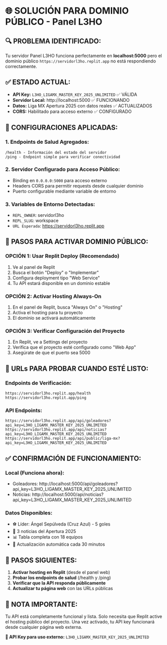 # 🌐 SOLUCIÓN PARA DOMINIO PÚBLICO - Panel L3HO

## 🔍 PROBLEMA IDENTIFICADO:
Tu servidor Panel L3HO funciona perfectamente en **localhost:5000** pero el dominio público `https://servidorl3ho.replit.app` no está respondiendo correctamente.

## ✅ ESTADO ACTUAL:
- **API Key:** `L3HO_LIGAMX_MASTER_KEY_2025_UNLIMITED` ✅ VÁLIDA
- **Servidor Local:** http://localhost:5000 ✅ FUNCIONANDO
- **Datos:** Liga MX Apertura 2025 con datos reales ✅ ACTUALIZADOS
- **CORS:** Habilitado para acceso externo ✅ CONFIGURADO

## 🔧 CONFIGURACIONES APLICADAS:

### 1. **Endpoints de Salud Agregados:**
```
/health - Información del estado del servidor
/ping - Endpoint simple para verificar conectividad
```

### 2. **Servidor Configurado para Acceso Público:**
- Binding en `0.0.0.0:5000` para acceso externo
- Headers CORS para permitir requests desde cualquier dominio
- Puerto configurable mediante variable de entorno

### 3. **Variables de Entorno Detectadas:**
- `REPL_OWNER`: servidorl3ho
- `REPL_SLUG`: workspace  
- `URL Esperada`: https://servidorl3ho.replit.app

## 🎯 PASOS PARA ACTIVAR DOMINIO PÚBLICO:

### **OPCIÓN 1: Usar Replit Deploy (Recomendado)**
1. Ve al panel de Replit
2. Busca el botón "Deploy" o "Implementar"
3. Configura deployment tipo "Web Service"
4. Tu API estará disponible en un dominio estable

### **OPCIÓN 2: Activar Hosting Always-On**
1. En el panel de Replit, busca "Always On" o "Hosting"
2. Activa el hosting para tu proyecto
3. El dominio se activará automáticamente

### **OPCIÓN 3: Verificar Configuración del Proyecto**
1. En Replit, ve a Settings del proyecto
2. Verifica que el proyecto esté configurado como "Web App"
3. Asegúrate de que el puerto sea 5000

## 🧪 URLs PARA PROBAR CUANDO ESTÉ LISTO:

### **Endpoints de Verificación:**
```
https://servidorl3ho.replit.app/health
https://servidorl3ho.replit.app/ping
```

### **API Endpoints:**
```
https://servidorl3ho.replit.app/api/goleadores?api_key=L3HO_LIGAMX_MASTER_KEY_2025_UNLIMITED
https://servidorl3ho.replit.app/api/noticias?api_key=L3HO_LIGAMX_MASTER_KEY_2025_UNLIMITED
https://servidorl3ho.replit.app/api/public/liga-mx?api_key=L3HO_LIGAMX_MASTER_KEY_2025_UNLIMITED
```

## ✅ CONFIRMACIÓN DE FUNCIONAMIENTO:

### **Local (Funciona ahora):**
- Goleadores: http://localhost:5000/api/goleadores?api_key=L3HO_LIGAMX_MASTER_KEY_2025_UNLIMITED
- Noticias: http://localhost:5000/api/noticias?api_key=L3HO_LIGAMX_MASTER_KEY_2025_UNLIMITED

### **Datos Disponibles:**
- ⚽ Líder: Ángel Sepúlveda (Cruz Azul) - 5 goles
- 📰 3 noticias del Apertura 2025
- 📊 Tabla completa con 18 equipos
- 🔄 Actualización automática cada 30 minutos

## 🚀 PASOS SIGUIENTES:

1. **Activar hosting en Replit** (desde el panel web)
2. **Probar los endpoints de salud** (/health y /ping)
3. **Verificar que la API responda públicamente**
4. **Actualizar tu página web** con las URLs públicas

## 📝 NOTA IMPORTANTE:
Tu API está completamente funcional y lista. Solo necesita que Replit active el hosting público del proyecto. Una vez activado, tu API key funcionará desde cualquier página web externa.

**🔑 API Key para uso externo:** `L3HO_LIGAMX_MASTER_KEY_2025_UNLIMITED`